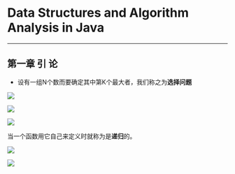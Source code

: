# Data Structures and Algorithm Analysis in Java
---  
  
## 第一章 引 论  
  
* 设有一组N个数而要确定其中第K个最大者，我们称之为**选择问题**  

![](https://i.imgur.com/5xo6V1N.jpg)   
  
![](https://i.imgur.com/NO3nFDa.jpg)   
   
![](https://i.imgur.com/Ez2doWk.jpg)   
   
当一个函数用它自己来定义时就称为是**递归**的。   
  
![](https://i.imgur.com/QXPXwcI.jpg)   
  
![](https://i.imgur.com/o7RoSjT.jpg)